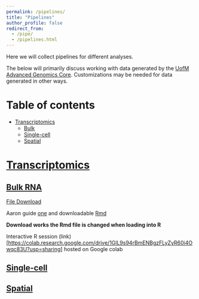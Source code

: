```yaml
---
permalink: /pipelines/
title: "Pipelines"
author_profile: false
redirect_from:
  - /pipe/
  - /pipelines.html
---
```


Here we will collect pipelines for different analyses.

The below will primarily discuss working with data generated by the [UofM Advanced Genomics Core](https://medresearch.umich.edu/office-research/about-office-research/biomedical-research-core-facilities/advanced-genomics-core). Customizations may be needed for data generated in other ways.

# Table of contents

* <a href="#transcriptomics">Transcriptomics</a>
  * <a href="#bulk">Bulk</a>
  * <a href="#scRNA">Single-cell</a>
  * <a href="#spatial">Spatial</a>



# [Transcriptomics](#transcriptomics)

## [Bulk RNA](#bulk)

<a href="/files/paper1.pdf">File Download</a>

Aaron guide [one](/files/AaronBulkPipeline/bulkRNAseq_pipeline-part1-data_Import_DE_analysis.html) and downloadable <a href="/files/AaronBulkPipeline/bulkRNAseq_pipeline-part1-data_Import_DE_analysis.Rmd">Rmd</a>

**Download works the Rmd file is changed when loading into R**

Interactive R session (link)[https://colab.research.google.com/drive/1GlL9s94rBmENBgzFLyZyR60i4Owqc83U?usp=sharing] hosted on Google colab

## [Single-cell](#scRNA)

## [Spatial](#spatial)
